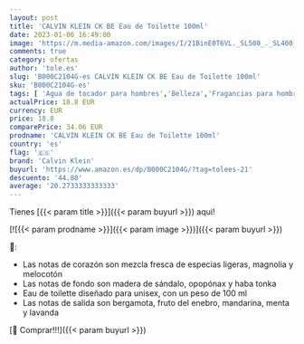 ```yaml
---
layout: post
title: 'CALVIN KLEIN CK BE Eau de Toilette 100ml'
date: 2023-01-06 16:49:00
image: 'https://m.media-amazon.com/images/I/21BinE0T6VL._SL500_._SL400_.jpg'
comments: true
category: ofertas
author: 'tole.es'
slug: 'B000C2104G-es CALVIN KLEIN CK BE Eau de Toilette 100ml'
sku: 'B000C2104G-es'
tags: [ 'Agua de tocador para hombres','Belleza','Fragancias para hombres','Perfumes y fragancias','calvin klein','de','eau','toilette','🇪🇸', ]
actualPrice: 18.8 EUR
currency: EUR
price: 18.8
comparePrice: 34.06 EUR
prodname: 'CALVIN KLEIN CK BE Eau de Toilette 100ml'
country: 'es'
flag: '🇪🇸'
brand: 'Calvin Klein'
buyurl: 'https://www.amazon.es/dp/B000C2104G/?tag=tolees-21'
descuento: '44.80'
average: '20.2733333333333'
---
```


Tienes [{{< param title >}}]({{< param buyurl >}}) aqui!

[![{{< param prodname >}}]({{< param image >}})]({{< param buyurl >}})

🔎:

- Las notas de corazón son mezcla fresca de especias ligeras, magnolia y melocotón
- Las notas de fondo son madera de sándalo, opopónax y haba tonka
- Eau de toilette diseñado para unisex, con un peso de 100 ml
- Las notas de salida son bergamota, fruto del enebro, mandarina, menta y lavanda

[🛒 Comprar!!!]({{< param buyurl >}})
